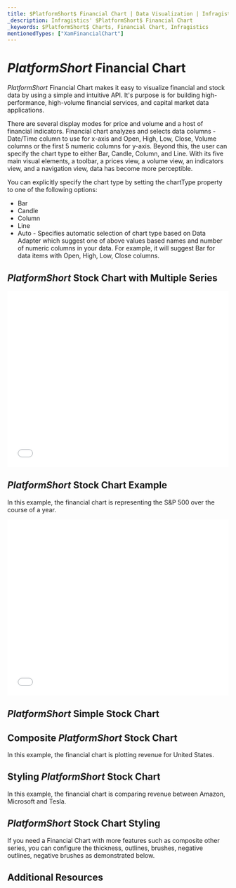 ```yaml
---
title: $PlatformShort$ Financial Chart | Data Visualization | Infragistics
_description: Infragistics' $PlatformShort$ Financial Chart
_keywords: $PlatformShort$ Charts, Financial Chart, Infragistics
mentionedTypes: ["XamFinancialChart"]
---
```

# $PlatformShort$ Financial Chart

$PlatformShort$  Financial Chart makes it easy to visualize financial and stock data by using a simple and intuitive API. It's purpose is for building high-performance, high-volume financial services, and capital market data applications.

There are several display modes for price and volume and a host of financial indicators. Financial chart analyzes and selects data columns - Date/Time column to use for x-axis and Open, High, Low, Close, Volume columns or the first 5 numeric columns for y-axis. Beyond this, the user can specify the chart type to either Bar, Candle, Column, and Line. With its five main visual elements, a toolbar, a prices view, a volume view, an indicators view, and a navigation view, data has become more perceptible.

You can explicitly specify the chart type by setting the chartType property to one of the following options:

- Bar 
- Candle
- Column 
- Line
- Auto - Specifies automatic selection of chart type based on Data Adapter which suggest one of above values based names and number of numeric columns in your data. For example, it will suggest Bar for data items with Open, High, Low, Close columns.

## $PlatformShort$ Stock Chart with Multiple Series

<div class="sample-container loading" style="height: 400px">
    <iframe id="cc-chart-with-legend" src='{environment:dvDemosBaseUrl}/charts/financial-chart-multiple-data' width="100%" height="100%" seamless frameBorder="0" onload="onXPlatSampleIframeContentLoaded(this);" alt="$PlatformShort$ Stock Index Chart"></iframe>
</div>

<div class="divider--half"></div>

<div class="divider--half"></div>

## $PlatformShort$ Stock Chart Example

In this example, the financial chart is representing the S&P 500 over the course of a year.

<div class="sample-container loading" style="height: 400px">
    <iframe id="cc-chart-with-legend" src='{environment:dvDemosBaseUrl}/charts/financial-chart-stock-index-chart' width="100%" height="100%" seamless frameBorder="0" onload="onXPlatSampleIframeContentLoaded(this);" alt="$PlatformShort$ Stock Index Chart"></iframe>
</div>

<div class="divider--half"></div>

<!-- TODO use this iframe which will point to a new sample:
<iframe src='{environment:dvDemosBaseUrl}/charts/category-chart-type-Line' width="100%" height="100%" seamless frameBorder="0" onload="onXPlatSampleIframeContentLoaded(this);" alt="$PlatformShort$ Financial Chart Example"></iframe> -->

## $PlatformShort$ Simple Stock Chart
<!-- TODO show code for FinancialChart with:
- the dataSource set to multiple data sources
- the chartType property set to Candlestick
- the zoomSliderType property set to Candlestick
-->

## Composite $PlatformShort$ Stock Chart

In this example, the financial chart is plotting revenue for United States.

<!-- TODO show code for FinancialChart with:
- the dataSource set to multiple data sources
- the volumeType="Column"
- the overlayType="BollingerBands"
- the indicatorTypes="AverageTrueRange"
-->

## Styling $PlatformShort$ Stock Chart

In this example, the financial chart is comparing revenue between Amazon, Microsoft and Tesla.

<!-- TODO show code for FinancialChart with:
- the brushes and outlines properties set
- the thickness property set
-->

## $PlatformShort$ Stock Chart Styling

If you need a Financial Chart with more features such as composite other series, you can configure the thickness, outlines, brushes, negative outlines, negative brushes as demonstrated below. 

<!-- TODO copy and combine content (code snippets, description) from these topics:
	data-chart-type-financial-candlestick-series.md
	data-chart-type-financial-ohlc-series.md
	data-chart-type-financial-line-indicators.md
	data-chart-type-financial-overlays.md
-->

## Additional Resources
<!-- TODO list topic links related to this topic -->

<!-- TODO list API links used in this topic 
## API Members
-->